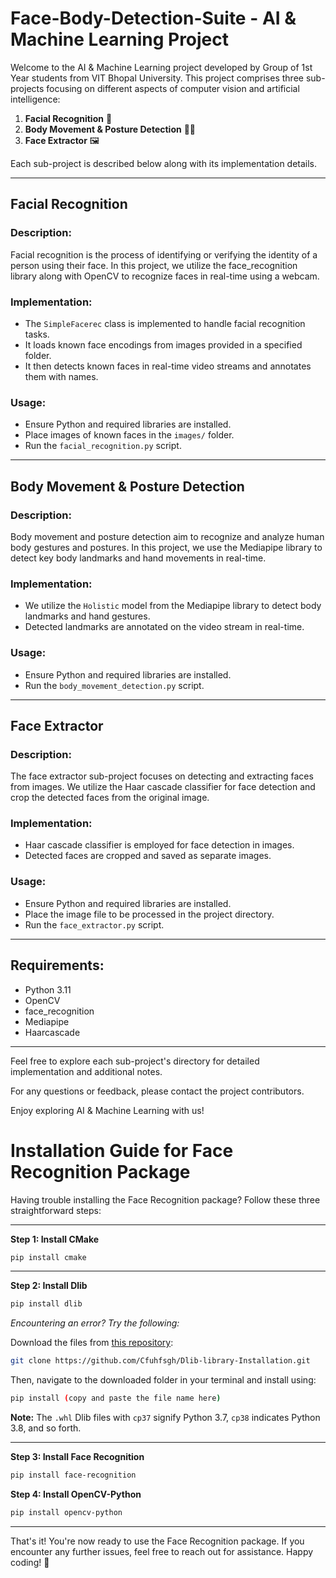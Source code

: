 # Face-Body-Detection-Suite - AI & Machine Learning Project

Welcome to the AI & Machine Learning project developed by Group of 1st Year students from VIT Bhopal University. This project comprises three sub-projects focusing on different aspects of computer vision and artificial intelligence:

1. **Facial Recognition** 👤
2. **Body Movement & Posture Detection** 🏃‍♂️
3. **Face Extractor** 🖼️

Each sub-project is described below along with its implementation details.

---

## Facial Recognition

### Description:
Facial recognition is the process of identifying or verifying the identity of a person using their face. In this project, we utilize the face_recognition library along with OpenCV to recognize faces in real-time using a webcam.

### Implementation:
- The `SimpleFacerec` class is implemented to handle facial recognition tasks.
- It loads known face encodings from images provided in a specified folder.
- It then detects known faces in real-time video streams and annotates them with names.

### Usage:
- Ensure Python and required libraries are installed.
- Place images of known faces in the `images/` folder.
- Run the `facial_recognition.py` script.

---

## Body Movement & Posture Detection

### Description:
Body movement and posture detection aim to recognize and analyze human body gestures and postures. In this project, we use the Mediapipe library to detect key body landmarks and hand movements in real-time.

### Implementation:
- We utilize the `Holistic` model from the Mediapipe library to detect body landmarks and hand gestures.
- Detected landmarks are annotated on the video stream in real-time.

### Usage:
- Ensure Python and required libraries are installed.
- Run the `body_movement_detection.py` script.

---

## Face Extractor

### Description:
The face extractor sub-project focuses on detecting and extracting faces from images. We utilize the Haar cascade classifier for face detection and crop the detected faces from the original image.

### Implementation:
- Haar cascade classifier is employed for face detection in images.
- Detected faces are cropped and saved as separate images.

### Usage:
- Ensure Python and required libraries are installed.
- Place the image file to be processed in the project directory.
- Run the `face_extractor.py` script.

---

## Requirements:
- Python 3.11
- OpenCV
- face_recognition
- Mediapipe
- Haarcascade

---

Feel free to explore each sub-project's directory for detailed implementation and additional notes.

For any questions or feedback, please contact the project contributors.

Enjoy exploring AI & Machine Learning with us!



# Installation Guide for Face Recognition Package

Having trouble installing the Face Recognition package? Follow these three straightforward steps:

---

**Step 1: Install CMake**

```bash
pip install cmake
```

---

**Step 2: Install Dlib**

```bash
pip install dlib
```

*Encountering an error? Try the following:*

Download the files from [this repository](https://github.com/Cfuhfsgh/Dlib-library-Installation.git):

```bash
git clone https://github.com/Cfuhfsgh/Dlib-library-Installation.git
```

Then, navigate to the downloaded folder in your terminal and install using:

```bash
pip install (copy and paste the file name here)
```

**Note:** The `.whl` Dlib files with `cp37` signify Python 3.7, `cp38` indicates Python 3.8, and so forth.

---

**Step 3: Install Face Recognition**

```bash
pip install face-recognition
```

**Step 4: Install OpenCV-Python**

```bash
pip install opencv-python
```

---

That's it! You're now ready to use the Face Recognition package. If you encounter any further issues, feel free to reach out for assistance. Happy coding! 🚀


